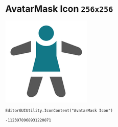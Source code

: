 # AvatarMask Icon `256x256`
<img src="/img/AvatarMask%20Icon.png" width=256 height=256>

``` CSharp
EditorGUIUtility.IconContent("AvatarMask Icon")
```
```
-1123978968931220871
```
